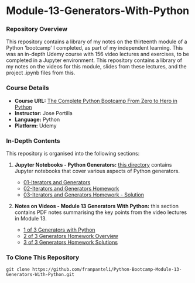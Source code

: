 # Module-13-Generators-With-Python

### Repository Overview

This repository contains a library of my notes on the thirteenth module of a Python 'bootcamp' I completed, as part of my independent learning. This was an in-depth Udemy course with 156 video lectures and exercises, to be completed in a Jupyter environment. This repository contains a library of my notes on the videos for this module, slides from these lectures, and the project .ipynb files from this.

### Course Details
- **Course URL:** [The Complete Python Bootcamp From Zero to Hero in Python](https://www.udemy.com/course/complete-python-bootcamp/?couponCode=ST18MT62524)
- **Instructor:** Jose Portilla
- **Language:** Python
- **Platform:** Udemy

### In-Depth Contents
This repository is organised into the following sections:

1. **Jupyter Notebooks - Python Generators:**
   [this directory](https://github.com/franpanteli/Python-Bootcamp-Module-13-Generators-With-Python/tree/main/Jupyter%20Notebooks%20-%20Python%20Generators) contains Jupyter notebooks that cover various aspects of Python generators.
   - [01-Iterators and Generators](https://github.com/franpanteli/Python-Bootcamp-Module-13-Generators-With-Python/blob/main/Jupyter%20Notebooks%20-%20Python%20Generators/01-Iterators%20and%20Generators.ipynb)
   - [02-Iterators and Generators Homework](https://github.com/franpanteli/Python-Bootcamp-Module-13-Generators-With-Python/blob/main/Jupyter%20Notebooks%20-%20Python%20Generators/02-Iterators%20and%20Generators%20Homework.ipynb)
   - [03-Iterators and Generators Homework - Solution](https://github.com/franpanteli/Python-Bootcamp-Module-13-Generators-With-Python/blob/main/Jupyter%20Notebooks%20-%20Python%20Generators/03-Iterators%20and%20Generators%20Homework%20-%20Solution.ipynb)

2. **Notes on Videos - Module 13 Generators With Python:**
   this section contains PDF notes summarising the key points from the video lectures in Module 13.
   - [1 of 3 Generators with Python](https://github.com/franpanteli/Python-Bootcamp-Module-13-Generators-With-Python/blob/main/Notes%20on%20Videos%20-%20Module%2013%20Generators%20With%20Python/1%20of%203%20Generators%20with%20Python.pdf)
   - [2 of 3 Generators Homework Overview](https://github.com/franpanteli/Python-Bootcamp-Module-13-Generators-With-Python/blob/main/Notes%20on%20Videos%20-%20Module%2013%20Generators%20With%20Python/2%20of%203%20Generators%20Homework%20Overview.pdf)
   - [3 of 3 Generators Homework Solutions](https://github.com/franpanteli/Python-Bootcamp-Module-13-Generators-With-Python/blob/main/Notes%20on%20Videos%20-%20Module%2013%20Generators%20With%20Python/3%20of%203%20Generators%20Homework%20Solutions.pdf)

### To Clone This Repository
```
git clone https://github.com/franpanteli/Python-Bootcamp-Module-13-Generators-With-Python.git
```
